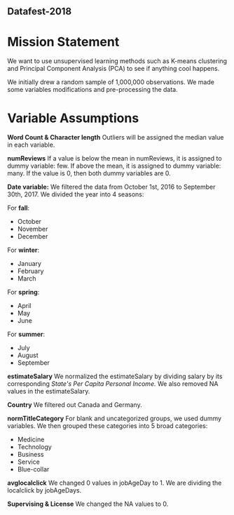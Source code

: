 ## Datafest-2018

# Mission Statement
We want to use unsupervised learning methods such as K-means clustering and Principal Component Analysis (PCA) to see if anything cool happens.

We initially drew a random sample of 1,000,000 observations. We made some variables modifications and pre-processing the data.

# Variable Assumptions
**Word Count & Character length** 
Outliers will be assigned the median value in each variable.

**numReviews**
If a value is below the mean in numReviews, it is assigned to dummy variable: few. 
If above the mean, it is assigned to dummy variable: many. 
If the value is 0, then both dummy variables are 0.

**Date variable:**
We filtered the data from October 1st, 2016 to September 30th, 2017. 
We divided the year into 4 seasons:

For **fall**:
* October
* November
* December 

For **winter**:
* January
* February
* March

For **spring**:
* April
* May
* June 

For **summer**:
* July
* August
* September

**estimateSalary**
We normalized the estimateSalary by dividing salary by its corresponding *State's Per Capita Personal Income.* We also removed NA values in the estimateSalary.

**Country**
We filtered out Canada and Germany.

**normTitleCategory**
For blank and uncategorized groups, we used dummy variables. We then grouped these categories into 5 broad categories:
* Medicine
* Technology
* Business
* Service
* Blue-collar

**avglocalclick**
We changed 0 values in jobAgeDay to 1. We are dividing the localclick by jobAgeDays.

**Supervising & License**
We changed the NA values to 0.

